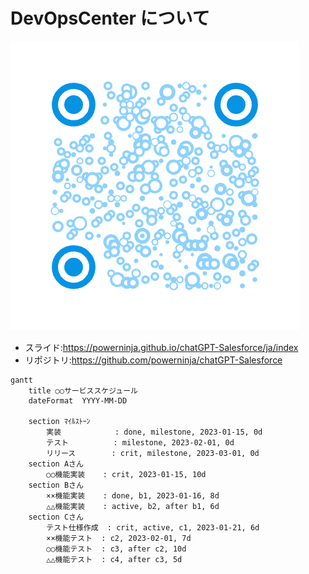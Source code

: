 # DevOpsCenter について

![qrcode](contents/ja/images/qr-code.jpg)

- スライド:https://powerninja.github.io/chatGPT-Salesforce/ja/index
- リポジトリ:https://github.com/powerninja/chatGPT-Salesforce

```mermaid
gantt
    title ○○サービススケジュール
    dateFormat  YYYY-MM-DD

    section ﾏｲﾙｽﾄｰﾝ
        実装            : done, milestone, 2023-01-15, 0d
        テスト          : milestone, 2023-02-01, 0d
        リリース        : crit, milestone, 2023-03-01, 0d
    section Aさん
        ○○機能実装    : crit, 2023-01-15, 10d
    section Bさん
        ××機能実装    : done, b1, 2023-01-16, 8d
        △△機能実装    : active, b2, after b1, 6d
    section Cさん
        テスト仕様作成  : crit, active, c1, 2023-01-21, 6d
        ××機能テスト  : c2, 2023-02-01, 7d
        ○○機能テスト  : c3, after c2, 10d
        △△機能テスト  : c4, after c3, 5d
```
